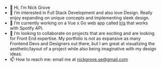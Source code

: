 - 👋 Hi, I’m Nick Grove
- 👀 I’m interested in Full Stack Development and also love Design. Really enjoy expanding on unique concepts and implementing sleek design.
- 🌱 I’m currently working on a Vue x Go web app called [Iris](https://github.com/NickGroveSE/IrisDemo) that works with Spotify API.
- 💞️ I’m looking to collaborate on projects that are exciting and are looking for Front End expertise. My portfolio is not as expansive as many Frontend Devs and Designers out there, but I am great at visualizing the aesthetic/layout of a project while also being imaginative with my design ideas.
- 📫 How to reach me: email me at nickgrove.se@gmail.com


<a>
<!---
NickGroveSE/NickGroveSE is a ✨ special ✨ repository because its `README.md` (this file) appears on your GitHub profile.
You can click the Preview link to take a look at your changes.
--->
